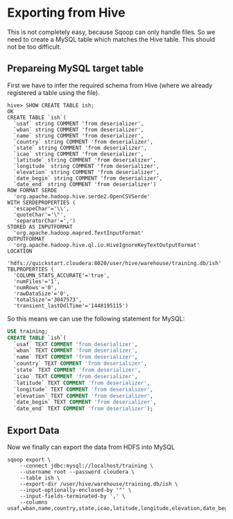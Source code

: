 # Exporting from Hive

This is not completely easy, because Sqoop can only handle files. So we need to create a MySQL table which matches the
Hive table. This should not be too difficult.

## Prepareing MySQL target table

First we have to infer the required schema from Hive (where we already registered a table using the file).
```
hive> SHOW CREATE TABLE ish;
OK
CREATE TABLE `ish`(
  `usaf` string COMMENT 'from deserializer',
  `wban` string COMMENT 'from deserializer',
  `name` string COMMENT 'from deserializer',
  `country` string COMMENT 'from deserializer',
  `state` string COMMENT 'from deserializer',
  `icao` string COMMENT 'from deserializer',
  `latitude` string COMMENT 'from deserializer',
  `longitude` string COMMENT 'from deserializer',
  `elevation` string COMMENT 'from deserializer',
  `date_begin` string COMMENT 'from deserializer',
  `date_end` string COMMENT 'from deserializer')
ROW FORMAT SERDE
  'org.apache.hadoop.hive.serde2.OpenCSVSerde'
WITH SERDEPROPERTIES (
  'escapeChar'='\\',
  'quoteChar'='\"',
  'separatorChar'=',')
STORED AS INPUTFORMAT
  'org.apache.hadoop.mapred.TextInputFormat'
OUTPUTFORMAT
  'org.apache.hadoop.hive.ql.io.HiveIgnoreKeyTextOutputFormat'
LOCATION
  'hdfs://quickstart.cloudera:8020/user/hive/warehouse/training.db/ish'
TBLPROPERTIES (
  'COLUMN_STATS_ACCURATE'='true',
  'numFiles'='1',
  'numRows'='0',
  'rawDataSize'='0',
  'totalSize'='3047573',
  'transient_lastDdlTime'='1448195115')
```

So this means we can use the following statement for MySQL:

```sql
USE training;
CREATE TABLE `ish`(
  `usaf` TEXT COMMENT 'from deserializer',
  `wban` TEXT COMMENT 'from deserializer',
  `name` TEXT COMMENT 'from deserializer',
  `country` TEXT COMMENT 'from deserializer',
  `state` TEXT COMMENT 'from deserializer',
  `icao` TEXT COMMENT 'from deserializer',
  `latitude` TEXT COMMENT 'from deserializer',
  `longitude` TEXT COMMENT 'from deserializer',
  `elevation` TEXT COMMENT 'from deserializer',
  `date_begin` TEXT COMMENT 'from deserializer',
  `date_end` TEXT COMMENT 'from deserializer');
```


## Export Data

Now we finally can export the data from HDFS into MySQL

```
sqoop export \
    --connect jdbc:mysql://localhost/training \
    --username root --password cloudera \
    --table ish \
    --export-dir /user/hive/warehouse/training.db/ish \
    --input-optionally-enclosed-by '"' \
    --input-fields-terminated-by ',' \
    --columns usaf,wban,name,country,state,icao,latitude,longitude,elevation,date_begin,date_end
```
